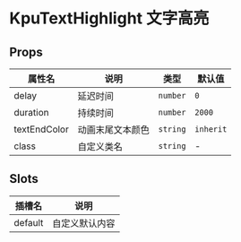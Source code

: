 # KpuTextHighlight 文字高亮

## Props

| 属性名       | 说明             | 类型     | 默认值    |
| ------------ | ---------------- | -------- | --------- |
| delay        | 延迟时间         | `number` | `0`       |
| duration     | 持续时间         | `number` | `2000`    |
| textEndColor | 动画末尾文本颜色 | `string` | `inherit` |
| class        | 自定义类名       | `string` | -         |

## Slots

| 插槽名  | 说明           |
| ------- | -------------- |
| default | 自定义默认内容 |
